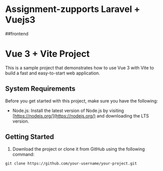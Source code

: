 # Assignment-zupports Laravel + Vuejs3 

##frontend
# Vue 3 + Vite Project

This is a sample project that demonstrates how to use Vue 3 with Vite to build a fast and easy-to-start web application.

## System Requirements

Before you get started with this project, make sure you have the following:

- Node.js: Install the latest version of Node.js by visiting [https://nodejs.org/](https://nodejs.org/) and downloading the LTS version.

## Getting Started

1. Download the project or clone it from GitHub using the following command:

```shell
git clone https://github.com/your-username/your-project.git
